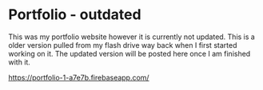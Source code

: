 # Portfolio - outdated

This was my portfolio website however it is currently not updated. This is a older version pulled from my flash drive way back when I first started working on it. The updated version will be posted here once I am finished with it.

https://portfolio-1-a7e7b.firebaseapp.com/
